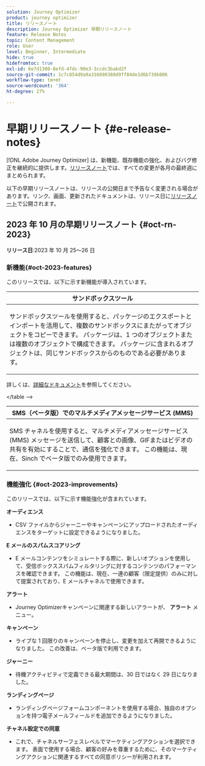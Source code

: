 ```yaml
---
solution: Journey Optimizer
product: journey optimizer
title: リリースノート
description: Journey Optimizer 早期リリースノート
feature: Release Notes
topic: Content Management
role: User
level: Beginner, Intermediate
hide: true
hidefromtoc: true
exl-id: 6e7d1300-8efd-4fdc-90e3-3ccdc3babd2f
source-git-commit: 1c7c854d9a9a316890380d9ff84de1d6b739b006
workflow-type: tm+mt
source-wordcount: '364'
ht-degree: 27%

---
```


# 早期リリースノート {#e-release-notes}

[!DNL Adobe Journey Optimizer] は、新機能、既存機能の強化、およびバグ修正を継続的に提供します。[リリースノート](release-notes.md)では、すべての変更が各月の最終週にまとめられます。

以下の早期リリースノートは、リリースの公開日まで予告なく変更される場合があります。リンク、画面、更新されたドキュメントは、リリース日に[リリースノート](release-notes.md)で公開されます。

## 2023 年 10 月の早期リリースノート {#oct-rn-2023}

**リリース日**:2023 年 10 月 25～26 日

### 新機能{#oct-2023-features}

このリリースでは、以下に示す新機能が導入されています。

<table>
<thead>
<tr>
<th><strong>サンドボックスツール</strong><br/></th>
</tr>
</thead>
<tbody>
<tr>
<td>
<p>サンドボックスツールを使用すると、パッケージのエクスポートとインポートを活用して、複数のサンドボックスにまたがってオブジェクトをコピーできます。 パッケージは、1 つのオブジェクトまたは複数のオブジェクトで構成できます。 パッケージに含まれるオブジェクトは、同じサンドボックスからのものである必要があります。</p>
<!--img src="../data/assets/dataset-export-setup.png"-->
<!--p>For more information, refer to the <a href="../audience/get-started-audience-orchestration.md">detailed documentation</a>.</p-->
</td>
</tr>
</tbody>
</table>

<!-- table>
<thead>
<tr>
<th><strong>Composed audiences in journeys</strong><br/></th>
</tr>
</thead>
<tbody>
<tr>
<td>
<p>You can now use audiences created in composition workflows in your journeys to target customers. Once an audience composition is published, and the audience saved, use a Read Audience activity to select this new audience in your journey canvas.</p>
<!--img src="assets/channel-reports.png"/-->
<p>詳しくは、<a href="../audience/get-started-audience-orchestration.md">詳細なドキュメント</a>を参照してください。</p>
</tr>
</tbody>
&lt;/table --&gt;


<table>
<thead>
<tr>
<th><strong>SMS（ベータ版）でのマルチメディアメッセージサービス (MMS)</strong><br/></th>
</tr>
</thead>
<tbody>
<tr>
<td>
<p>SMS チャネルを使用すると、マルチメディアメッセージサービス (MMS) メッセージを送信して、顧客との画像、GIFまたはビデオの共有を有効にすることで、通信を強化できます。 この機能は、現在、Sinch でベータ版でのみ使用できます。</p>
<!--img src="assets/channel-reports.png"/-->
<!--p>For more information, refer to the <a href="../in-app/get-started-in-app.md">detailed documentation</a>.</p-->
</tr>
</tbody>
</table>

### 機能強化 {#oct-2023-improvements}

このリリースでは、以下に示す機能強化が含まれています。

**オーディエンス**

* CSV ファイルからジャーニーやキャンペーンにアップロードされたオーディエンスをターゲットに設定できるようになりました。

**E メールのスパムスコアリング**

* E メールコンテンツをシミュレートする際に、新しいオプションを使用して、受信ボックススパムフィルタリングに対するコンテンツのパフォーマンスを確認できます。 この機能は、現在、一連の顧客（限定提供）のみに対して提案されており、E メールチャネルで使用できます。

**アラート**

* Journey Optimizerキャンペーンに関連する新しいアラートが、 **アラート** メニュー。

**キャンペーン**

* ライブな 1 回限りのキャンペーンを停止し、変更を加えて再開できるようになりました。 この改善は、ベータ版で利用できます。

**ジャーニー**

* 待機アクティビティで定義できる最大期間は、30 日ではなく 29 日になりました。

**ランディングページ**

* ランディングページフォームコンポーネントを使用する場合、独自のオプションを持つ電子メールフィールドを追加できるようになりました。

**チャネル設定での同意**

* これで、チャネルサーフェスレベルでマーケティングアクションを選択できます。 表面で使用する場合、顧客の好みを尊重するために、そのマーケティングアクションに関連するすべての同意ポリシーが利用されます。
